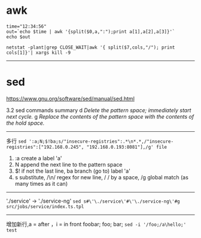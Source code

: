 # awk
```
time="12:34:56"
out=`echo $time | awk '{split($0,a,":");print a[1],a[2],a[3]}'`
echo $out

netstat -plant|grep CLOSE_WAIT|awk '{ split($7,cols,"/"); print cols[1]}'| xargs kill -9
```

---

# sed  
https://www.gnu.org/software/sed/manual/sed.html

3.2 sed commands summary
d *Delete the pattern space; immediately start next cycle.*
g *Replace the contents of the pattern space with the contents of the hold space.*

---
多行
`sed ':a;N;$!ba;s/"insecure-registries":.*\n*.*,/"insecure-registries":["192.168.0.245", "192.168.0.193:8081"],/g' file`
1. :a create a label 'a'
2. N append the next line to the pattern space
3. $! if not the last line, ba branch (go to) label 'a'
4. s substitute, /\n/ regex for new line, / / by a space, /g global match (as many times as it can)

---
'./service' -> './service-ng'
`sed s#\'\./service\'#\'\./service-ng\'#g src/jobs/service/index.ts.tpl`

---
增加新行,a = after ，i = in front 
foobar;
foo;
bar;
`sed -i '/foo;/a\hello;' test`
